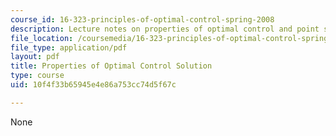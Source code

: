 ```yaml
---
course_id: 16-323-principles-of-optimal-control-spring-2008
description: Lecture notes on properties of optimal control and point state constraints.
file_location: /coursemedia/16-323-principles-of-optimal-control-spring-2008/10f4f33b65945e4e86a753cc74d5f67c_lec8.pdf
file_type: application/pdf
layout: pdf
title: Properties of Optimal Control Solution
type: course
uid: 10f4f33b65945e4e86a753cc74d5f67c

---
```

None